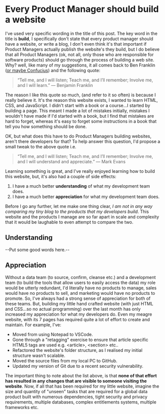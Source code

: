 # Every Product Manager should build a website

I've used very specific wording in the title of this post. The key word in the title is **build**, I specifically don't state that every product manager should have a website, or write a blog, I don't even think it's that important if Product Managers actually publish the website's they build, but I do believe that all Product Managers (ok, not all, only those who are responsible for software products) should go through the process of building a web site. Why? well, like many of my suggestions, it all comes back to Ben Franklin ([or maybe Confucius](https://quoteinvestigator.com/2019/02/27/tell/)) and the following quote:

> “Tell me, and I will listen; Teach me, and I’ll remember; Involve me, and I will learn.”
> — Benjamin Franklin

The reason I like this quote so much, (and refer to it so often) is because I really believe it. It's the reason this website exists, I wanted to learn HTML, CSS, and JavaScript. I didn't start with a book or a course...I started by building a page. This meant I made a lot of mistakes initially, mistakes I wouldn't have made if I'd started with a book, but I find that mistakes are hard to forget, whereas it's easy to forget some instructions in a book that tell you how something should be done.

OK, but what does this have to do Product Managers building websites, aren't there developers for that? To help answer this question, I'd propose a small tweak to the above quote i.e.

> “Tell me, and I will listen; Teach me, and I’ll remember; Involve me, and I will understand and appreciate.”
> — Mark Evans

Learning something is great, and I've really enjoyed learning how to build this website, but, it's also had a couple of side effects:

1. I have a much better **understanding** of what my development team does.
2. I have a much better **appreciation** for what my development team does.

Before I go any further, let me make one thing clear, _I am not in any way comparing my tiny blog to the products that my developers build_. This website and the products I manage are so far apart in scale and complexity that it would be laughable to even attempt to compare the two.

## Understanding
--Put some good words here.--
## Appreciation

Without a data team (to source, confirm, cleanse etc.) and a development team (to build the tools that allow users to easily access the data) my role would be utterly redundant, I'd literally have no products to manage, sales would have no products to sell, and marketing would have no products to promote. So, I've always had a strong sense of appreciation for both of these teams. But, building my little hand crafted website (with just HTML and CSS...so no actual programming) over the last month has only increased my appreciation for what my developers do. Even my meagre website, with its 7 pages has required quite a lot of effort to create and maintain. For example, I've:

- Moved from using Notepad to VSCode.
- Gone through a "retagging" exercise to ensure that article specific HTML5 tags are used e.g. &lt;article&gt;, &lt;section&gt; etc..
- Refactored the website's folder structure, as I realised my initial structure wasn't scalable.
- Moved the source files from my local PC to GitHub.
- Updated my version of Git due to a recent security vulnerability.

The important thing to note about the list above, is that **none of that effort has resulted in any changes that are visible to someone visiting the website**. Now, if all that has been required for my little website, imagine the size and quantity of "unseen" tasks that are required for a global data product built with numerous dependencies, tight security and privacy requirements, multiple databases, complex entitlements systems, multiple frameworks etc.
